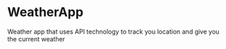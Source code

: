 # WeatherApp

Weather app that uses API technology to track you location and give you the current weather
